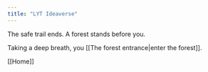 ```yaml
---
title: "LYT Ideaverse"
---
```

The safe trail ends. A forest stands before you. 

Taking a deep breath, you [[The forest entrance|enter the forest]].

[[Home]]